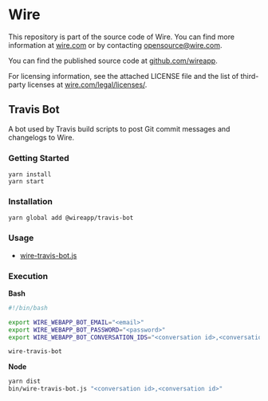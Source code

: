 # Wire

This repository is part of the source code of Wire. You can find more information at [wire.com](https://wire.com) or by contacting opensource@wire.com.

You can find the published source code at [github.com/wireapp](https://github.com/wireapp).

For licensing information, see the attached LICENSE file and the list of third-party licenses at [wire.com/legal/licenses/](https://wire.com/legal/licenses/).

## Travis Bot

A bot used by Travis build scripts to post Git commit messages and changelogs to Wire.

### Getting Started

```
yarn install
yarn start
```

### Installation

```
yarn global add @wireapp/travis-bot
```

### Usage

* [wire-travis-bot.js](./bin/wire-travis-bot.js)

### Execution

**Bash**

```bash
#!/bin/bash

export WIRE_WEBAPP_BOT_EMAIL="<email>"
export WIRE_WEBAPP_BOT_PASSWORD="<password>"
export WIRE_WEBAPP_BOT_CONVERSATION_IDS="<conversation id>,<conversation id>"

wire-travis-bot
```

**Node**

```bash
yarn dist
bin/wire-travis-bot.js "<conversation id>,<conversation id>"
```
